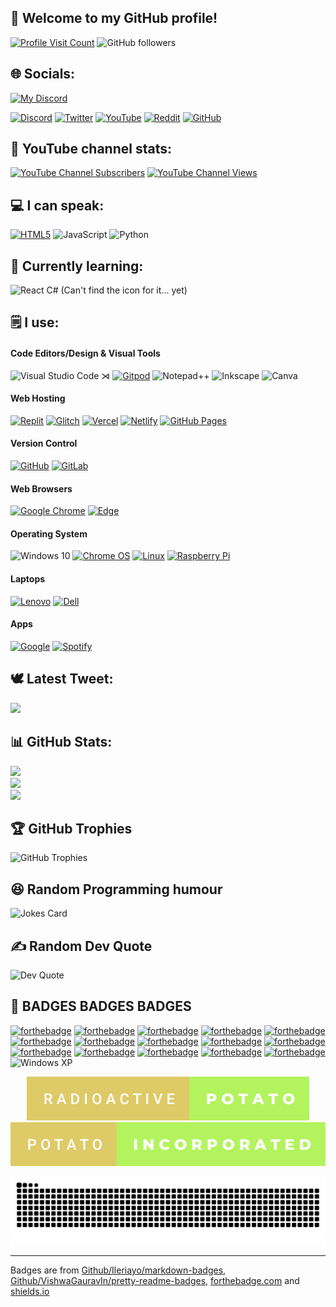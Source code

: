 ## 👀 Welcome to my GitHub profile!

[![Profile Visit Count](https://visitcount.itsvg.in/api?id=RadioactivePotato&label=Profile%20Visits&color=0&icon=2&pretty=false)](https://visitcount.itsvg.in)
![GitHub followers](https://img.shields.io/github/followers/RadioactivePotato?style=social)

## 🌐 Socials:
[![My Discord](https://discord-readme-badge.vercel.app/api?id=1166013268008120340)](https://discordapp.com/users/1166013268008120340)

[![Discord](https://img.shields.io/badge/Discord-%235865F2.svg?style=for-the-badge&logo=discord&logoColor=white)](https://discordapp.com/users/1007668866731757671)
[![Twitter](https://img.shields.io/badge/Twitter-%231DA1F2.svg?style=for-the-badge&logo=Twitter&logoColor=white)](https://twitter.com/RadioactiveP724)
[![YouTube](https://img.shields.io/badge/YouTube-%23FF0000.svg?style=for-the-badge&logo=YouTube&logoColor=white)](https://www.youtube.com/@radioactive.potato?sub_confirmation=1) 
[![Reddit](https://img.shields.io/badge/Reddit-%23FF4500.svg?style=for-the-badge&logo=Reddit&logoColor=white)](https://reddit.com/u/FuzzyFanta724)
[![GitHub](https://img.shields.io/badge/github-%23121011.svg?style=for-the-badge&logo=github&logoColor=white)](https://github.com/RadioactivePotato)

## 🎥 YouTube channel stats:
[![YouTube Channel Subscribers](https://img.shields.io/youtube/channel/subscribers/UCNvTYoeig9zcDVLlZuW4KjA?style=social)](https://www.youtube.com/@radioactive.potato?sub_confirmation=1)
[![YouTube Channel Views](https://img.shields.io/youtube/channel/views/UCNvTYoeig9zcDVLlZuW4KjA?style=social)](https://www.youtube.com/@radioactive.potato?sub_confirmation=1)

## 💻 I can speak:
[![HTML5](https://img.shields.io/badge/html5-%23E34F26.svg?style=for-the-badge&logo=html5&logoColor=white)](https://html.com)
![JavaScript](https://img.shields.io/badge/javascript-%23323330.svg?style=for-the-badge&logo=javascript&logoColor=%23F7DF1E)
![Python](https://img.shields.io/badge/python-3670A0?style=for-the-badge&logo=python&logoColor=ffdd54)

## ‍🏫 Currently learning:
![React](https://img.shields.io/badge/react-%2320232a.svg?style=for-the-badge&logo=react&logoColor=%2361DAFB)
C# (Can't find the icon for it... yet)
## 🗒 I use:

#### Code Editors/Design & Visual Tools
![Visual Studio Code ⋊](https://img.shields.io/badge/Visual%20Studio%20Code-0078d7.svg?style=for-the-badge&logo=visual-studio-code&logoColor=white)
[![Gitpod](https://img.shields.io/badge/gitpod-f06611.svg?style=for-the-badge&logo=gitpod&logoColor=white)](https://www.gitpod.io/)
![Notepad++](https://img.shields.io/badge/Notepad++-90E59A.svg?style=for-the-badge&logo=notepad%2b%2b&logoColor=black)
![Inkscape](https://img.shields.io/badge/Inkscape-e0e0e0?style=for-the-badge&logo=inkscape&logoColor=080A13)
![Canva](https://img.shields.io/badge/-Canva-7a29e7?style=for-the-badge&logo=canva)

#### Web Hosting
[![Replit](https://img.shields.io/badge/Replit-DD1200?style=for-the-badge&logo=Replit&logoColor=white)](https://replit.com/@RadioactivePotato)
[![Glitch](https://img.shields.io/badge/glitch-%233333FF.svg?style=for-the-badge&logo=glitch&logoColor=white)](https://glitch.com)
[![Vercel](https://img.shields.io/badge/vercel-%23000000.svg?style=for-the-badge&logo=vercel&logoColor=white)](https://vercel.app)
[![Netlify](https://img.shields.io/badge/netlify-%23000000.svg?style=for-the-badge&logo=netlify&logoColor=#00C7B7)](https://www.netlify.com)
[![GitHub Pages](https://img.shields.io/badge/-GitHub%20Pages-000?style=for-the-badge&logo=github)](https://pages.github.com)

#### Version Control
[![GitHub](https://img.shields.io/badge/-GitHub-000?style=for-the-badge&logo=github)](https://github.com)
[![GitLab](https://img.shields.io/badge/gitlab-%23181717.svg?style=for-the-badge&logo=gitlab&logoColor=white)](https://gitlab.com)

#### Web Browsers
[![Google Chrome](https://img.shields.io/badge/Google%20Chrome-4285F4?style=for-the-badge&logo=GoogleChrome&logoColor=white)](https://www.google.com/chrome)
[![Edge](https://img.shields.io/badge/Edge-0078D7?style=for-the-badge&logo=Microsoft-edge&logoColor=white)](https://www.microsoft.com/en-us/edge)

#### Operating System
![Windows 10](https://img.shields.io/badge/Windows-0078D6?style=for-the-badge&logo=windows&logoColor=white)
[![Chrome OS](https://img.shields.io/badge/chrome%20os-3d89fc?style=for-the-badge&logo=google%20chrome&logoColor=white)](https://www.google.com/chromebook/chrome-os)
[![Linux](https://img.shields.io/badge/Linux-FCC624?style=for-the-badge&logo=linux&logoColor=black)](https://linux.org)
[![Raspberry Pi](https://img.shields.io/badge/-RaspberryPi-C51A4A?style=for-the-badge&logo=Raspberry-Pi)](https://www.raspberrypi.com)

#### Laptops
[![Lenovo](https://img.shields.io/badge/lenovo-E2231A?style=for-the-badge&logo=lenovo&logoColor=white)](https://lenovo.com)
[![Dell](https://img.shields.io/badge/-Dell-0473b0?style=for-the-badge&logo=Dell)](https://www.dell.com)

#### Apps
[![Google](https://img.shields.io/badge/google-4285F4?style=for-the-badge&logo=google&logoColor=white)](https://google.com)
[![Spotify](https://img.shields.io/badge/Spotify-1ED760?style=for-the-badge&logo=spotify&logoColor=white)](https://open.spotify.com/user/z9ijbu7b06cspshlalll571mh)

## 🕊 Latest Tweet:
<a href="https://github.com/VishwaGauravIn/github-twitter-card-embed"><img src="https://gtce.itsvg.in/api?username=RadioactiveP724&theme=dark&response=true&border=true&time=true&icon=thunder"/></a>

## 📊 GitHub Stats:
![](https://github-readme-stats.vercel.app/api?username=RadioactivePotato&theme=dark&hide_border=false&include_all_commits=false&count_private=true)<br/>
![](https://github-readme-streak-stats.herokuapp.com/?user=RadioactivePotato&theme=dark&hide_border=false)<br/>
![](https://github-readme-stats.vercel.app/api/top-langs/?username=RadioactivePotato&theme=dark&hide_border=false&include_all_commits=false&count_private=true&layout=compact)

## 🏆 GitHub Trophies
![GitHub Trophies](https://github-profile-trophy.vercel.app/?username=RadioactivePotato&theme=onedark&no-frame=false&no-bg=false&margin-w=4)

## 😆 Random Programming humour
![Jokes Card](https://readme-jokes.vercel.app/api?hideBorder&theme=cobalt&qColor=%23944bcc&aColor=%23bbdb51)

## ✍️ Random Dev Quote
![Dev Quote](https://quotes-github-readme.vercel.app/api?type=horizontal&theme=tokyonight)

## 🚩 BADGES BADGES BADGES
[![forthebadge](https://forthebadge.com/images/badges/powered-by-electricity.svg)](https://forthebadge.com)
[![forthebadge](https://forthebadge.com/images/badges/built-with-love.svg)](https://forthebadge.com)
[![forthebadge](https://forthebadge.com/images/badges/uses-badges.svg)](https://forthebadge.com)
[![forthebadge](https://forthebadge.com/images/badges/made-with-markdown.svg)](https://forthebadge.com)
[![forthebadge](https://forthebadge.com/images/badges/contains-cat-gifs.svg)](https://forthebadge.com)
[![forthebadge](https://forthebadge.com/images/badges/ctrl-c-ctrl-v.svg)](https://forthebadge.com)
[![forthebadge](https://forthebadge.com/images/badges/you-didnt-ask-for-this.svg)](https://forthebadge.com)
[![forthebadge](https://forthebadge.com/images/badges/powered-by-jeffs-keyboard.svg)](https://forthebadge.com)
[![forthebadge](https://forthebadge.com/images/badges/not-a-bug-a-feature.svg)](https://forthebadge.com)
[![forthebadge](https://forthebadge.com/images/badges/for-robots.svg)](https://forthebadge.com)
[![forthebadge](https://forthebadge.com/images/badges/designed-in-etch-a-sketch.svg)](https://forthebadge.com)
[![forthebadge](https://forthebadge.com/images/badges/built-with-grammas-recipe.svg)](https://forthebadge.com)
[![forthebadge](https://forthebadge.com/images/badges/as-seen-on-tv.svg)](https://forthebadge.com)
[![forthebadge](https://forthebadge.com/images/badges/built-by-developers.svg)](https://forthebadge.com)
[![forthebadge](https://forthebadge.com/images/badges/0-percent-optimized.svg)](https://forthebadge.com)
![Windows XP](https://img.shields.io/badge/Windows%20xp-003399?style=for-the-badge&logo=windowsxp&logoColor=white)

<p align="center">
<img src="https://github.com/RadioactivePotato/ReadmeFiles/blob/main/radioactive-potato.svg"> <img src="https://github.com/RadioactivePotato/ReadmeFiles/blob/main/potato-incorporated.svg">
</p>

<p align="center">
<img src="https://github.com/VishwaGauravIn/VishwaGauravIn/blob/output/github-contribution-grid-snake.svg">
</p>

---
Badges are from [Github/Ileriayo/markdown-badges](https://github.com/Ileriayo/markdown-badges), [Github/VishwaGauravIn/pretty-readme-badges](https://github.com/VishwaGauravIn/pretty-readme-badges), [forthebadge.com](https://forthebadge.com) and [shields.io](https://shields.io)
